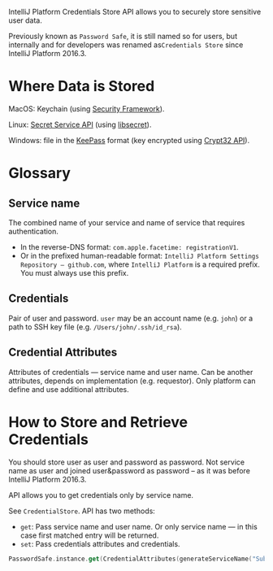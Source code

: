 IntelliJ Platform Credentials Store API allows you to securely store sensitive user data.

Previously known as `Password Safe`, it is still named so for users, but internally and for developers was renamed as`Credentials Store` since IntelliJ Platform 2016.3.

# Where Data is Stored

MacOS: Keychain (using [Security Framework](https://developer.apple.com/library/mac/documentation/Security/Reference/keychainservices/)).

Linux: [Secret Service API](https://standards.freedesktop.org/secret-service/) (using [libsecret](https://wiki.gnome.org/Projects/Libsecret)).

Windows: file in the [KeePass](http://keepass.info) format (key encrypted using [Crypt32 API](https://msdn.microsoft.com/en-us/library/windows/desktop/aa380261(v=vs.85).aspx)).

# Glossary

## Service name

The combined name of your service and name of service that requires authentication.
 
* In the reverse-DNS format: `com.apple.facetime: registrationV1`.
* Or in the prefixed human-readable format: `IntelliJ Platform Settings Repository — github.com`, where `IntelliJ Platform` is a required prefix. You must always use this prefix.

## Credentials

Pair of user and password. `user` may be an account name (e.g. `john`) or a path to SSH key file (e.g. `/Users/john/.ssh/id_rsa`).

## Credential Attributes

Attributes of credentials — service name and user name. Can be another attributes, depends on implementation (e.g. requestor). Only platform can define and use additional attributes.

# How to Store and Retrieve Credentials

You should store user as user and password as password. Not service name as user and joined user&password as password – as it was before IntelliJ Platform 2016.3.

API allows you to get credentials only by service name.

See `CredentialStore`. API has two methods:

* `get`: Pass service name and user name. Or only service name — in this case first matched entry will be returned.
* `set`: Pass credentials attributes and credentials.

```kotlin
PasswordSafe.instance.get(CredentialAttributes(generateServiceName("Subsystem", "sub key"), username))
```